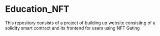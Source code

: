 # Education_NFT
This repository consists of a project of building up website consisting of a solidity smart contract and its frontend for users using NFT Gating
